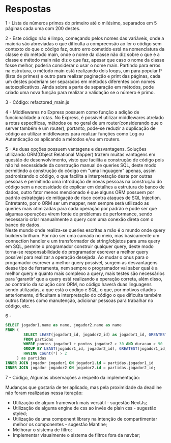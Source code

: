 # Respostas

1 - Lista de números primos do primeiro até o milésimo, separados em 5 páginas cada uma com 200 destes.

2 - Este código não é limpo, começando pelos nomes das variáveis, onde a maioria são abreviadas o que dificulta a compreensão ao ler o código sem contexto do que o código faz, outro erro cometido está na nomenclatura da classe e do método main, onde o nome da classe não diz sobre o que é a classe e método main não diz o que faz, apesar que caso o nome da classe fosse melhor, poderia considerar o usar o nome main. Partindo para erros na estrutura, o método main está realizando dois loops, um para popular P (lista de primes) e outro para realizar paginação e print das páginas, cada um destes poderiam ser separados em métodos diferentes com nomes autoexplicativos. Ainda sobre a parte de separação em métodos, pode criado uma nova função para realizar a validação se o número é primo.

3 - Código: refactored_main.js

4 - Middlewares no Express possuem como função a adição de funcionalidade a rotas. No Express, é possível utilizar middlewares atrelado a rotas específicas, métodos ou no geral de um router(considerando que o server também é um router), portanto, pode-se reduzir a duplicação de código ao utilizar middlewares para realizar funções como Log ou Autenticação os aplicando a métodos e/ou em routers.

5 - As duas opções possuem vantagens e desvantagens. Soluções utilizando ORM(Object Relational Mapper) trazem muitas vantagens em questão de desenvolvimento, visto que facilita a construção de código pois não há necessidade da construção manual de queries SQL, deste modo permitindo a construção do código em "uma linguagem" apenas, assim padronizando o código, o que facilita a interpretação deste por outras pessoas e permitindo uma introdução de novas pessoas na construção do código sem a necessidade de explicar em detalhes a estrutura do banco de dados, outro fator menos mencionado é que alguns ORM possuem por padrão estratégias de mitigação de risco contra ataques de SQL Injection. Entretanto, por o ORM ser um mapper, nem sempre será utilizado as queries mais otimizadas para cada operação por padrão e pode ser que algumas operações virem fonte de problemas de performance, sendo necessario criar manualmente a query com uma conexão direta com o banco de dados.\
Neste mundo onde realiza-se queries escritas a mão é o mundo onde query builders brilham. Por não ser uma camada no meio, mas basicamente um connection handler e um transformador de string/objetos para uma query em SQL, permite o programador construir qualquer query, deste modo torna-se responsabilidade do programador escrever a melhor query possível para realizar a operação desejada. Ao mudar o onus para o progamador escrever a melhor query possível, surgem as desvantagens desse tipo de ferramenta, nem sempre o programador vai saber qual é a melhor query e quanto mais complexo a query, mais testes são necessários para 'garantir' que a query está realizando a operação correta, além disso, ao contrário da solução com ORM, no código haverá duas linguagens sendo utilizadas, a que está o código e SQL, o que, por motivos citados anteriomente, dificultam a interpretação do código o que dificulta também outros fatores como manutenção, adicionar pessoas para trabalhar no código, etc.

6 - 
```sql
SELECT jogador1.name as name, jogador2.name as name
FROM (
        SELECT LEAST(jogador1_id, jogador2_id) as jogador1_id, GREATEST(jogador1_id, jogador2_id) AS jogador2_id
        FROM partidas
        WHERE pontos_jogador1 + pontos_jogador2 > 30 AND duracao > 90
        GROUP BY LEAST(jogador1_id, jogador2_id), GREATEST(jogador1_id, jogador2_id)
        HAVING Count(*) > 2
     ) as partidas
INNER JOIN jogador jogador1 ON jogador1.id = partidas.jogador1_id
INNER JOIN jogador jogador2 ON jogador2.id = partidas.jogador2_id;
```

7 - Código, Algumas observações a respeito da implementação:

Mudanças que gostaria de ter aplicado, mas pela proximidade da deadline não foram realizadas nessa iteração:
- Utilização de algum framework mais versátil - sugestão NextJs;
- Utilização de alguma engine de css ao invés de plain css - sugestão styled;
- Utilização de uma component library na intenção de compartimentar melhor os componentes - sugestão Mantine;
- Melhorar o sistema de filtro;
- Implementar visualmente o sistema de filtros fora da navbar;
